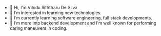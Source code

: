 - 👋 Hi, I’m Vihidu Siththaru De Silva
- 👀 I’m interested in learning new technologies.
- 🌱 I’m currently learning software engineering, full stack developments.
- 💞️ I’m more into backend development and I'm well known for performing daring maneuvers in coding.
